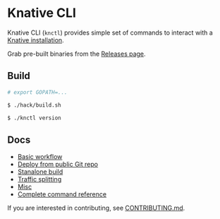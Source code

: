 # Knative CLI

Knative CLI (`knctl`) provides simple set of commands to interact with a [Knative installation](https://github.com/knative/docs).

Grab pre-built binaries from the [Releases page](https://github.com/cppforlife/knctl/releases).

## Build

```bash
# export GOPATH=...

$ ./hack/build.sh

$ ./knctl version
```

## Docs

- [Basic workflow](./docs/basic-workflow.md)
- [Deploy from public Git repo](./docs/deploy-public-git-repo.md)
- [Stanalone build](./docs/standalone-build.md)
- [Traffic splitting](./docs/traffic-splitting.md)
- [Misc](./docs/misc.md)
- [Complete command reference](./docs/cmd/knctl.md)

If you are interested in contributing, see [CONTRIBUTING.md](./CONTRIBUTING.md).
